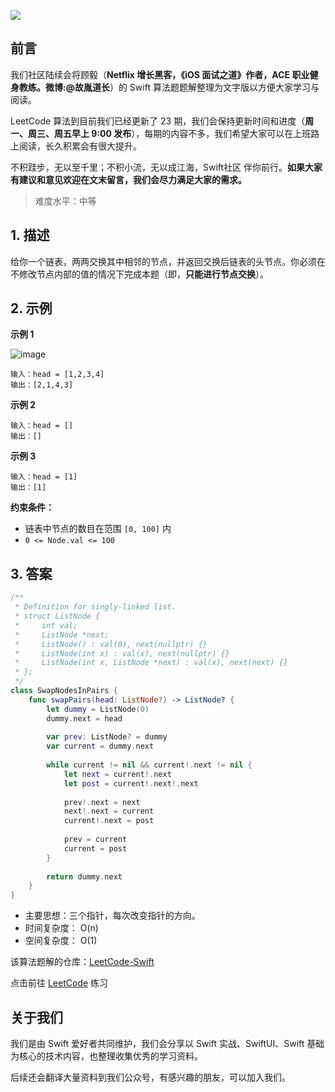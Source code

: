 ![](https://upload-images.jianshu.io/upload_images/2829694-8d80389416deefc4.png?imageMogr2/auto-orient/strip%7CimageView2/2/w/1240)

## 前言

我们社区陆续会将顾毅（**Netflix 增长黑客，《iOS 面试之道》作者，ACE 职业健身教练。微博:@故胤道长**）的 Swift 算法题题解整理为文字版以方便大家学习与阅读。

LeetCode 算法到目前我们已经更新了 23 期，我们会保持更新时间和进度（**周一、周三、周五早上 9:00 发布**），每期的内容不多，我们希望大家可以在上班路上阅读，长久积累会有很大提升。

不积跬步，无以至千里；不积小流，无以成江海，Swift社区 伴你前行。**如果大家有建议和意见欢迎在文末留言，我们会尽力满足大家的需求。**

> 难度水平：中等

## 1. 描述

给你一个链表，两两交换其中相邻的节点，并返回交换后链表的头节点。你必须在不修改节点内部的值的情况下完成本题（即，**只能进行节点交换**）。

## 2. 示例

**示例 1**

![image](https://upload-images.jianshu.io/upload_images/2829694-8a9584ea0c71c357.png?imageMogr2/auto-orient/strip%7CimageView2/2/w/1240)

```
输入：head = [1,2,3,4]
输出：[2,1,4,3]
```

**示例 2**

```
输入：head = []
输出：[]
```

**示例 3**

```
输入：head = [1]
输出：[1]
```

**约束条件：**

- 链表中节点的数目在范围 `[0, 100]` 内
- `0 <= Node.val <= 100`
  
## 3. 答案

```swift
/**
 * Definition for singly-linked list.
 * struct ListNode {
 *     int val;
 *     ListNode *next;
 *     ListNode() : val(0), next(nullptr) {}
 *     ListNode(int x) : val(x), next(nullptr) {}
 *     ListNode(int x, ListNode *next) : val(x), next(next) {}
 * };
 */
class SwapNodesInPairs {
    func swapPairs(head: ListNode?) -> ListNode? {
        let dummy = ListNode(0)
        dummy.next = head
        
        var prev: ListNode? = dummy
        var current = dummy.next
        
        while current != nil && current!.next != nil {
            let next = current!.next
            let post = current!.next!.next
            
            prev!.next = next
            next!.next = current
            current!.next = post
           
            prev = current
            current = post
        }
        
        return dummy.next
    }
}
```

* 主要思想：三个指针，每次改变指针的方向。
* 时间复杂度： O(n)
* 空间复杂度： O(1)

该算法题解的仓库：[LeetCode-Swift](https://github.com/soapyigu/LeetCode-Swift "LeetCode-Swift")

点击前往 [LeetCode](https://leetcode.com/problems/swap-nodes-in-pairs/ "LeetCode") 练习

## 关于我们

我们是由 Swift 爱好者共同维护，我们会分享以 Swift 实战、SwiftUI、Swift 基础为核心的技术内容，也整理收集优秀的学习资料。

后续还会翻译大量资料到我们公众号，有感兴趣的朋友，可以加入我们。
